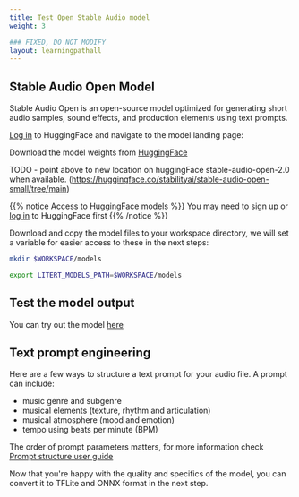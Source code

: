```yaml
---
title: Test Open Stable Audio model
weight: 3

### FIXED, DO NOT MODIFY
layout: learningpathall
---
```


## Stable Audio Open Model 

Stable Audio Open is an open-source model optimized for generating short audio samples, sound effects, and production elements using text prompts.

[Log in](https://huggingface.co/login) to HuggingFace and navigate to the model landing page:

Download the model weights from [HuggingFace](https://huggingface.co/stabilityai/stable-audio-open-1.0/tree/main)

TODO - point above to new location on huggingFace stable-audio-open-2.0 when available. (https://huggingface.co/stabilityai/stable-audio-open-small/tree/main)

{{% notice Access to HuggingFace models %}}
You may need to sign up or [log in](https://huggingface.co/login) to HuggingFace first
{{% /notice %}}

Download and copy the model files to your workspace directory, we will set a variable for easier access to these in the next steps:
```bash
mkdir $WORKSPACE/models

export LITERT_MODELS_PATH=$WORKSPACE/models
```

## Test the model output

You can try out the model [here](https://stableaudio.com/)

## Text prompt engineering

Here are a few ways to structure a text prompt for your audio file.
A prompt can include:
* music genre and subgenre
* musical elements (texture, rhythm and articulation)
* musical atmosphere (mood and emotion)
* tempo using beats per minute (BPM)

The order of prompt parameters matters, for more information check [Prompt structure user guide](https://stableaudio.com/user-guide/prompt-structure)

Now that you're happy with the quality and specifics of the model, you can convert it to TFLite and ONNX format in the next step.

